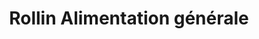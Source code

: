 ---
title: "Rollin Alimentation générale"
url: /paris/rollin-alimentation-generale/
shop: Lebensmittel
---